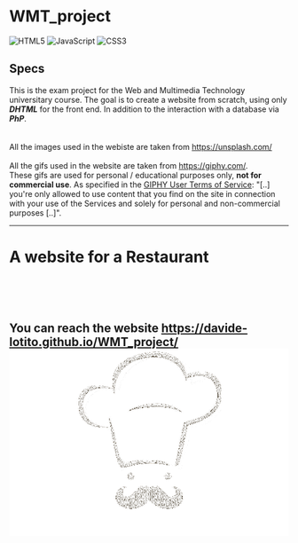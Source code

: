 # WMT_project

![HTML5](https://img.shields.io/badge/HTML5-E34F26?style=for-the-badge&logo=html5&logoColor=white)
![JavaScript](https://img.shields.io/badge/JavaScript-323330?style=for-the-badge&logo=javascript&logoColor=F7DF1E)
![CSS3](https://img.shields.io/badge/CSS3-1572B6?style=for-the-badge&logo=css3&logoColor=white)

## Specs
This is the exam project for the Web and Multimedia Technology universitary course. The goal is to create a website from scratch, using only ***DHTML*** for the front end. In addition to the interaction with a database via ***PhP***. <br><br><br>
All the images used in the webiste are taken from <a href="https://unsplash.com/">https://unsplash.com/</a><br><br>
All the gifs used in the website are taken from <a href="https://giphy.com/">https://giphy.com/</a>.<br>
These gifs are used for personal / educational purposes only, ****not for commercial use****. As specified in the <a href="https://support.giphy.com/hc/en-us/articles/360020027752-GIPHY-User-Terms-of-Service">GIPHY User Terms of Service</a>: "[..] you're only allowed to use content that you find on the site in connection with your use of the Services and solely for personal and non-commercial purposes [..]".


---

<h1>A website for a Restaurant</h1>
<br><br><br>
<h2>You can reach the website <a href="https://davide-lotito.github.io/WMT_project/">https://davide-lotito.github.io/WMT_project/</a>
<div align="center">
  <a href="https://davide-lotito.github.io/WMT_project/"><img src="https://github.com/Davide-Lotito/WMT_project/blob/main/images/chef_white_icon.png" alt="restaurant logo"/></a>
</div>



